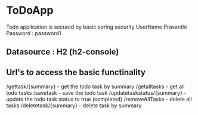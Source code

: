 # ToDoApp

Todo application is secured by basic spring security
UserName:Prasanthi
Password : password1

## Datasource : H2 (h2-console)

## Url's to access the basic functinality
/gettask/{summary} - get the todo task by summary
/getalltasks - get all todo tasks
/savetask - save the todo task
/updatetaskstatus/{summary} - update the todo task status to true (completed)
/removeAllTasks - delete all tasks
/deletetask/{summary} - delete task by summary

